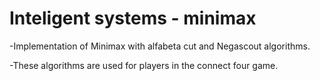 # Inteligent systems - minimax

-Implementation of Minimax with alfabeta cut and Negascout algorithms.

-These algorithms are used for players in the connect four game.
